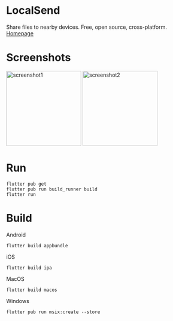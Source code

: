 # LocalSend

Share files to nearby devices. Free, open source, cross-platform. [Homepage](https://localsend.org)

# Screenshots

<img src="https://localsend.org/img/screenshot-iphone.png" alt="screenshot1" width="200"/>

<img src="https://localsend.org/img/screenshot-pc.png" alt="screenshot2" width="200"/>

# Run

```shell
flutter pub get
flutter pub run build_runner build
flutter run
```

# Build

Android

```shell
flutter build appbundle
```

iOS

```shell
flutter build ipa
```

MacOS

```shell
flutter build macos
```

Windows

```shell
flutter pub run msix:create --store
```
